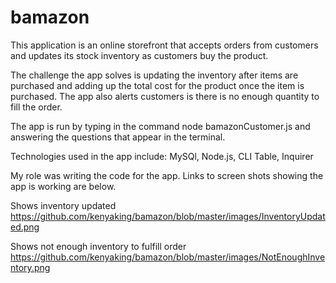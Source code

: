 # bamazon

This application is an online storefront that accepts orders from customers and updates its stock inventory as customers buy the product. 

The challenge the app solves is updating the inventory after items are purchased and adding up the total cost for the product once the item is purchased. The app also alerts customers is there is no enough quantity to fill the order. 

The app is run by typing in the command node bamazonCustomer.js and answering the questions that appear in the terminal.  

Technologies used in the app include: MySQl, Node.js, CLI Table, Inquirer 

My role was writing the code for the app. Links to screen shots showing the app is working are below.

Shows inventory updated
https://github.com/kenyaking/bamazon/blob/master/images/InventoryUpdated.png

Shows not enough inventory to fulfill order
https://github.com/kenyaking/bamazon/blob/master/images/NotEnoughInventory.png 

